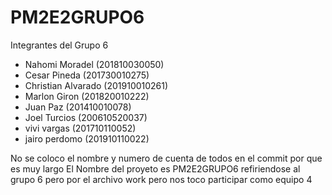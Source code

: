# PM2E2GRUPO6

Integrantes del Grupo 6

* Nahomi Moradel (201810030050)
* Cesar Pineda (201730010275)
* Christian Alvarado (201910010261)
* Marlon Giron (201820010222)
* Juan Paz (201410010078)
* Joel Turcios (200610520037)
* vivi vargas (201710110052)
* jairo perdomo (201910110022)

 No se coloco el nombre y numero de cuenta de todos en el commit por que es muy largo
El Nombre del proyeto es PM2E2GRUPO6 refiriendose al grupo 6 pero por el  archivo work pero nos toco participar como equipo 4
